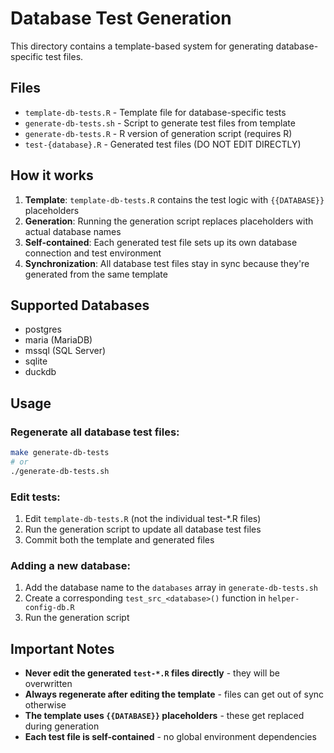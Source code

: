 # Database Test Generation

This directory contains a template-based system for generating database-specific test files.

## Files

- `template-db-tests.R` - Template file for database-specific tests
- `generate-db-tests.sh` - Script to generate test files from template  
- `generate-db-tests.R` - R version of generation script (requires R)
- `test-{database}.R` - Generated test files (DO NOT EDIT DIRECTLY)

## How it works

1. **Template**: `template-db-tests.R` contains the test logic with `{{DATABASE}}` placeholders
2. **Generation**: Running the generation script replaces placeholders with actual database names
3. **Self-contained**: Each generated test file sets up its own database connection and test environment
4. **Synchronization**: All database test files stay in sync because they're generated from the same template

## Supported Databases

- postgres
- maria (MariaDB)  
- mssql (SQL Server)
- sqlite
- duckdb

## Usage

### Regenerate all database test files:
```bash
make generate-db-tests
# or
./generate-db-tests.sh
```

### Edit tests:
1. Edit `template-db-tests.R` (not the individual test-*.R files)
2. Run the generation script to update all database test files
3. Commit both the template and generated files

### Adding a new database:
1. Add the database name to the `databases` array in `generate-db-tests.sh`
2. Create a corresponding `test_src_<database>()` function in `helper-config-db.R`
3. Run the generation script

## Important Notes

- **Never edit the generated `test-*.R` files directly** - they will be overwritten
- **Always regenerate after editing the template** - files can get out of sync otherwise
- **The template uses `{{DATABASE}}` placeholders** - these get replaced during generation
- **Each test file is self-contained** - no global environment dependencies